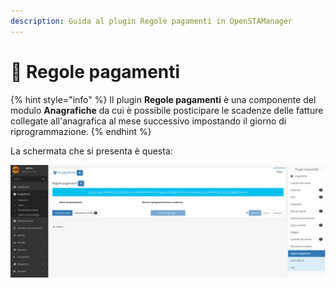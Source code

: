 ```yaml
---
description: Guida al plugin Regole pagamenti in OpenSTAManager
---
```


# 📑 Regole pagamenti

{% hint style="info" %}
Il plugin **Regole pagamenti** è una componente del modulo **Anagrafiche** da cui è possibile posticipare le scadenze delle fatture collegate all'anagrafica al mese successivo impostando il giorno di riprogrammazione.
{% endhint %}

La schermata che si presenta è questa:

![](<../../../.gitbook/assets/image (36) (1) (1) (1) (1) (1) (2) (1).png>)
